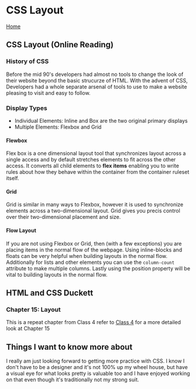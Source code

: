 # CSS Layout

[Home](../index.md)

## CSS Layout (Online Reading)

### History of CSS

Before the mid 90's developers had almost no tools to change the look of their website beyond the basic strucurze of HTML. With the advent of CSS, Developers had a whole separate arsenal of tools to use to make a website pleasing to visit and easy to follow.

### Display Types

- Individual Elements: Inline and Box are the two original primary displays
- Multiple Elements: Flexbox and Grid

#### Flewbox

Flex box is a one dimensional layout tool that synchronizes layout across a single access and by default stretches elements to fit across the other access. It converts all child elements to **flex items** enabling you to write rules about how they behave within the container from the container ruleset itself.

#### Grid

Grid is similar in many ways to Flexbox, however it is used to synchronize elements across a two-dimensional layout. Grid gives you precis control over their two-dimensional placement and size.

#### Flow Layout

If you are not using Flexbox or Grid, then (with a few exceptions) you are placing items in the normal flow of the webpage. Using inline-blocks and floats can be very helpful when building layouts in the normal flow. Additionally for lists and other elements you can use the `column-count` attribute to make multiple columns. Lastly using the position property will be vital to building layouts in the normal flow.

## HTML and CSS Duckett

### Chapter 15: Layout

This is a repeat chapter from Class 4 refer to [Class 4](Class-04.md) for a more detailed look at Chapter 15

## Things I want to know more about

I really am just looking forward to getting more practice with CSS. I know I don't have to be a designer and it's not 100% up my wheel house, but have a visual eye for what looks pretty is valuable too and I have enjoyed working on that even though it's traditionally not my strong suit.
